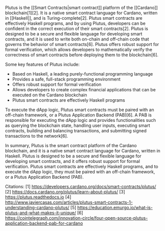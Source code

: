Plutus is the [[Smart Contracts|smart contract]] platform of the [[Cardano]] blockchain[1][2]. It is a native smart contract language for Cardano, written in [[Haskell]], and is Turing-complete[2]. Plutus smart contracts are effectively Haskell programs, and by using Plutus, developers can be confident in the correct execution of their smart contracts[2]. Plutus is designed to be a secure and flexible language for developing smart contracts, and it is used to write both on-chain and off-chain code that governs the behavior of smart contracts[6]. Plutus offers robust support for formal verification, which allows developers to mathematically verify the correctness of smart contracts before deploying them to the blockchain[6]. 

Some key features of Plutus include:
- Based on Haskell, a leading purely-functional programming language
- Provides a safe, full-stack programming environment
- Offers robust support for formal verification
- Allows developers to create complex financial applications that can be executed on the Cardano blockchain
- Plutus smart contracts are effectively Haskell programs

To execute the dApp logic, Plutus smart contracts must be paired with an off-chain framework, or a Plutus Application Backend (PAB)[6]. A PAB is responsible for executing the dApp logic and provides functionalities such as querying the blockchain state, handling user inputs, executing smart contracts, building and balancing transactions, and submitting signed transactions to the network[6]. 

In summary, Plutus is the smart contract platform of the Cardano blockchain, and it is a native smart contract language for Cardano, written in Haskell. Plutus is designed to be a secure and flexible language for developing smart contracts, and it offers robust support for formal verification. Plutus smart contracts are effectively Haskell programs, and to execute the dApp logic, they must be paired with an off-chain framework, or a Plutus Application Backend (PAB).

Citations:
[1] https://developers.cardano.org/docs/smart-contracts/plutus/
[2] https://docs.cardano.org/plutus/learn-about-plutus/
[3] https://plutus.readthedocs.io
[4] http://www.javiercasas.com/articles/plutus-smart-contracts-1-understanding-cardano-plutus/
[5] https://education.emurgo.io/what-is-plutus-and-what-makes-it-unique/
[6] https://cointelegraph.com/innovation-circle/four-open-source-plutus-application-backend-pab-for-cardano
